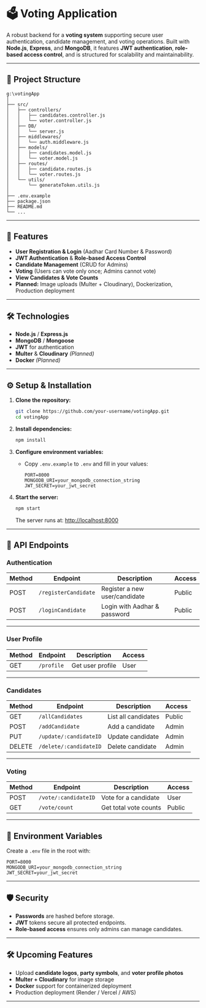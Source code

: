 # 🗳️ Voting Application

A robust backend for a **voting system** supporting secure user authentication, candidate management, and voting operations. Built with **Node.js**, **Express**, and **MongoDB**, it features **JWT authentication**, **role-based access control**, and is structured for scalability and maintainability.

---

## 📁 Project Structure

```
g:\votingApp
│
├── src/
│   ├── controllers/
│   │   ├── candidates.controller.js
│   │   └── voter.controller.js
│   ├── DB/
│   │   └── server.js
│   ├── middlewares/
│   │   └── auth.middleware.js
│   ├── models/
│   │   ├── candidates.model.js
│   │   └── voter.model.js
│   ├── routes/
│   │   ├── candidate.routes.js
│   │   └── voter.routes.js
│   └── utils/
│       └── generateToken.utils.js
│
├── .env.example
├── package.json
├── README.md
└── ...
```

---

## 🚀 Features

- **User Registration & Login** (Aadhar Card Number & Password)
- **JWT Authentication** & **Role-based Access Control**
- **Candidate Management** (CRUD for Admins)
- **Voting** (Users can vote only once; Admins cannot vote)
- **View Candidates & Vote Counts**
- **Planned:** Image uploads (Multer + Cloudinary), Dockerization, Production deployment

---

## 🛠️ Technologies

- **Node.js** / **Express.js**
- **MongoDB** / **Mongoose**
- **JWT** for authentication
- **Multer** & **Cloudinary** *(Planned)*
- **Docker** *(Planned)*

---

## ⚙️ Setup & Installation

1. **Clone the repository:**
   ```sh
   git clone https://github.com/your-username/votingApp.git
   cd votingApp
   ```

2. **Install dependencies:**
   ```sh
   npm install
   ```

3. **Configure environment variables:**
   - Copy `.env.example` to `.env` and fill in your values:
     ```
     PORT=8000
     MONGODB_URI=your_mongodb_connection_string
     JWT_SECRET=your_jwt_secret
     ```

4. **Start the server:**
   ```sh
   npm start
   ```
   The server runs at: [http://localhost:8000](http://localhost:8000)

---

## 🔑 API Endpoints

### Authentication

| Method | Endpoint             | Description                   | Access  |
|--------|----------------------|-------------------------------|---------|
| POST   | `/registerCandidate` | Register a new user/candidate | Public  |
| POST   | `/loginCandidate`    | Login with Aadhar & password  | Public  |

---

### User Profile

| Method | Endpoint    | Description      | Access |
|--------|-------------|------------------|--------|
| GET    | `/profile`  | Get user profile | User   |

---

### Candidates

| Method | Endpoint              | Description             | Access |
|--------|-----------------------|-------------------------|--------|
| GET    | `/allCandidates`      | List all candidates     | Public |
| POST   | `/addCandidate`       | Add a candidate         | Admin  |
| PUT    | `/update/:candidateID`| Update candidate        | Admin  |
| DELETE | `/delete/:candidateID`| Delete candidate        | Admin  |

---

### Voting

| Method | Endpoint                | Description            | Access |
|--------|-------------------------|------------------------|--------|
| POST   | `/vote/:candidateID`    | Vote for a candidate   | User   |
| GET    | `/vote/count`           | Get total vote counts  | Public |

---

## 🧩 Environment Variables

Create a `.env` file in the root with:

```
PORT=8000
MONGODB_URI=your_mongodb_connection_string
JWT_SECRET=your_jwt_secret
```

---

## 🛡️ Security

- **Passwords** are hashed before storage.
- **JWT** tokens secure all protected endpoints.
- **Role-based access** ensures only admins can manage candidates.

---

## 🛠️ Upcoming Features

- Upload **candidate logos**, **party symbols**, and **voter profile photos**
- **Multer + Cloudinary** for image storage
- **Docker** support for containerized deployment
- Production deployment (Render / Vercel / AWS)

---